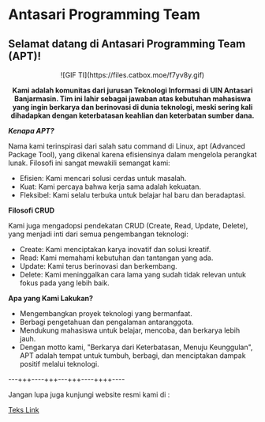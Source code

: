 # Antasari Programming Team

## Selamat datang di Antasari Programming Team (APT)!

<p align="center">
  ![GIF TI](https://files.catbox.moe/f7yv8y.gif)
</p>

<p align="center">
  <b>Kami adalah komunitas dari jurusan Teknologi Informasi di UIN Antasari Banjarmasin. Tim ini lahir sebagai jawaban atas kebutuhan mahasiswa yang ingin berkarya dan berinovasi di dunia teknologi, meski sering kali dihadapkan dengan keterbatasan keahlian dan keterbatan sumber dana.</b>
</p>

***Kenapa APT?***

Nama kami terinspirasi dari salah satu command di Linux, apt (Advanced Package Tool), yang dikenal karena efisiensinya dalam mengelola perangkat lunak. Filosofi ini sangat mewakili semangat kami:

- Efisien: Kami mencari solusi cerdas untuk masalah.
- Kuat: Kami percaya bahwa kerja sama adalah kekuatan.
- Fleksibel: Kami selalu terbuka untuk belajar hal baru dan beradaptasi.

**Filosofi CRUD**

Kami juga mengadopsi pendekatan CRUD (Create, Read, Update, Delete), yang menjadi inti dari semua pengembangan teknologi:

- Create: Kami menciptakan karya inovatif dan solusi kreatif.
- Read: Kami memahami kebutuhan dan tantangan yang ada.
- Update: Kami terus berinovasi dan berkembang.
- Delete: Kami meninggalkan cara lama yang sudah tidak relevan untuk fokus pada yang lebih baik.

**Apa yang Kami Lakukan?**
- Mengembangkan proyek teknologi yang bermanfaat.
- Berbagi pengetahuan dan pengalaman antaranggota.
- Mendukung mahasiswa untuk belajar, mencoba, dan berkarya lebih jauh.
- Dengan motto kami, "Berkarya dari Keterbatasan, Menuju Keunggulan", APT adalah tempat untuk tumbuh, berbagi, dan menciptakan dampak positif melalui teknologi.

---+++----+++---+++----++++----

Jangan lupa juga kunjungi website resmi kami di :

[Teks Link](https://ti.uin-antasari.ac.id/)
